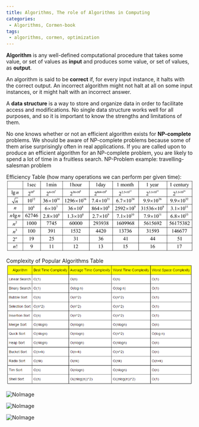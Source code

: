 ```yaml
---
title: Algorithms, The role of Algorithms in Computing
categories:
 - Algorithms, Cormen-book
tags:
 - algorithms, cormen, optimization
---
```


**Algorithm** is any well-defined computational procedure that takes some value, or set of values as **input** and produces some value, or set of values, as **output**.

An algorithm is said to be **correct** if, for every input instance, it halts with the correct output. An incorrect algorithm might not halt at all on some input instances, or it might halt with an incorrect answer.

A **data structure** is a way to store and organize data in order to facilitate access and modifications. No single data structure works well for all purposes, and so it is important to know the strengths and limitations of them.

No one knows whether or not an efficient algorithm exists for **NP-complete** problems. We should be aware of NP-complete problems because some of them arise surprisingly often in real applications. If you are called upon to produce an efficient algorithm for an NP-complete problem, you are likely to spend a lot of time in a fruitless search.
NP-Problem example: travelling-salesman problem

Efficiency Table (how many operations we can perform per given time):
![NoImage](/assets/images/cormenAlgorithms/EfficiencyTable.png)

Complexity of Popular Algorithms Table
![NoImage](/assets/images/cormenAlgorithms/algorithmsComplexity.png)


![NoImage](/assets/images/cormenAlgorithms/ArraySortingAlgorithms.png)


![NoImage](/assets/images/cormenAlgorithms/CommonDataStructureOperations.png)


![NoImage](/assets/images/cormenAlgorithms/bigOComplexity.png)

